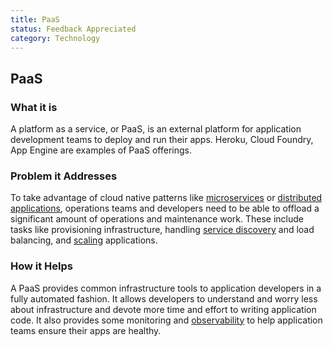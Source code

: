 ```yaml
---
title: PaaS
status: Feedback Appreciated
category: Technology
---
```

## PaaS

### What it is
A platform as a service, or PaaS, is an external platform for application development teams to deploy and run their apps. Heroku, Cloud Foundry, App Engine are examples of PaaS offerings.

### Problem it Addresses
To take advantage of cloud native patterns like [microservices](https://github.com/cncf/glossary/blob/main/definitions/microservices.md) or [distributed applications](https://github.com/cncf/glossary/blob/main/definitions/distributed_apps.md), operations teams and developers need to be able to offload a significant amount of operations and maintenance work. These include tasks like provisioning infrastructure, handling [service discovery](https://github.com/cncf/glossary/blob/main/definitions/service_discovery.md) and load balancing, and [scaling](https://github.com/cncf/glossary/blob/main/definitions/scalability.md) applications.

### How it Helps
A PaaS provides common infrastructure tools to application developers in a fully automated fashion. It allows developers to understand and worry less about infrastructure and devote more time and effort to writing application code. It also provides some monitoring and [observability](https://github.com/cncf/glossary/blob/main/definitions/observability.md) to help application teams ensure their apps are healthy.

